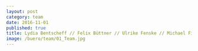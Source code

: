 ```yaml
---
layout: post
category: team
date: 2016-11-01
published: true
title: Lydia Bentscheff // Felix Büttner // Ulrike Fenske // Michael Filser // Sybille Frederiks // Maria Garcia Barrera // Daniel Gleißenberg // Theresa Grave // Astrid Hiljegerdes // Hans-Jürgen Keisel // Martin Kranich // Paul Ludwig // Milanko Moraske // Ralf Nägele // Jürgen Ruf // Ulrike Vogel // Verena Wiederholt // Karin Willke // Nancy Zimmermann
image: /buero/team/01_Team.jpg
---
```

